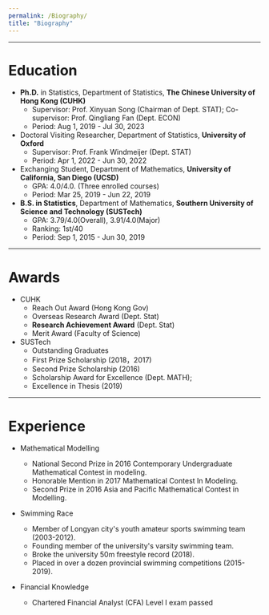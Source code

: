 ```yaml
---
permalink: /Biography/
title: "Biography"
---
```

- - -
# Education
- **Ph.D.** in Statistics, Department of Statistics, **The Chinese University of Hong Kong (CUHK)**
  - Supervisor: Prof. Xinyuan Song (Chairman of Dept. STAT); 
  Co-supervisor: Prof. Qingliang Fan (Dept. ECON)
  - Period: Aug 1, 2019 - Jul 30, 2023 
- Doctoral Visiting Researcher, Department of Statistics, **University of Oxford**
  - Supervisor: Prof. Frank Windmeijer (Dept. STAT)
  - Period: Apr 1, 2022 - Jun 30, 2022
- Exchanging Student, Department of Mathematics, **University of California, San Diego (UCSD)**
  - GPA: 4.0/4.0. (Three enrolled courses)
  - Period: Mar 25, 2019 - Jun 22, 2019
- **B.S. in Statistics**, Department of Mathematics, **Southern University of Science and Technology (SUSTech)**
  - GPA: 3.79/4.0(Overall), 3.91/4.0(Major)
  - Ranking: 1st/40
  - Period: Sep 1, 2015 - Jun 30, 2019

- - -
# Awards
- CUHK
  - Reach Out Award (Hong Kong Gov)
  - Overseas Research Award (Dept. Stat)
  - **Research Achievement Award** (Dept. Stat)
  - Merit Award (Faculty of Science)
- SUSTech 
  - Outstanding Graduates
  - First Prize Scholarship (2018，2017)
  - Second Prize Scholarship (2016)
  - Scholarship Award for Excellence (Dept. MATH);
  - Excellence in Thesis (2019)

- - -

# Experience
- Mathematical Modelling
  - National Second Prize in 2016 Contemporary Undergraduate Mathematical Contest in modeling.
  - Honorable Mention in 2017 Mathematical Contest In Modeling.
  - Second Prize in 2016 Asia and Pacific Mathematical Contest in Modelling.
- Swimming Race
  - Member of Longyan city's youth amateur sports swimming team (2003-2012).
  - Founding member of the university's varsity swimming team.
  - Broke the university 50m freestyle record (2018).
  - Placed in over a dozen provincial swimming competitions (2015-2019).

- Financial Knowledge
  - Chartered Financial Analyst (CFA) Level I exam passed 




